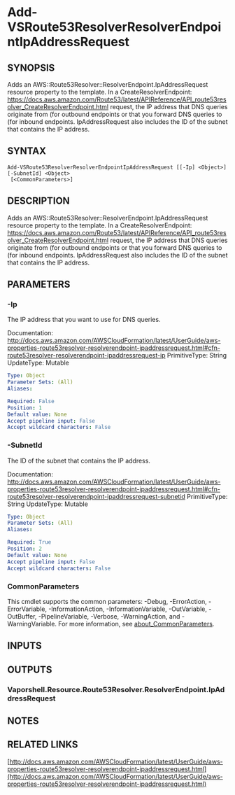 # Add-VSRoute53ResolverResolverEndpointIpAddressRequest

## SYNOPSIS
Adds an AWS::Route53Resolver::ResolverEndpoint.IpAddressRequest resource property to the template.
In a CreateResolverEndpoint: https://docs.aws.amazon.com/Route53/latest/APIReference/API_route53resolver_CreateResolverEndpoint.html request, the IP address that DNS queries originate from (for outbound endpoints or that you forward DNS queries to (for inbound endpoints.
IpAddressRequest also includes the ID of the subnet that contains the IP address.

## SYNTAX

```
Add-VSRoute53ResolverResolverEndpointIpAddressRequest [[-Ip] <Object>] [-SubnetId] <Object>
 [<CommonParameters>]
```

## DESCRIPTION
Adds an AWS::Route53Resolver::ResolverEndpoint.IpAddressRequest resource property to the template.
In a CreateResolverEndpoint: https://docs.aws.amazon.com/Route53/latest/APIReference/API_route53resolver_CreateResolverEndpoint.html request, the IP address that DNS queries originate from (for outbound endpoints or that you forward DNS queries to (for inbound endpoints.
IpAddressRequest also includes the ID of the subnet that contains the IP address.

## PARAMETERS

### -Ip
The IP address that you want to use for DNS queries.

Documentation: http://docs.aws.amazon.com/AWSCloudFormation/latest/UserGuide/aws-properties-route53resolver-resolverendpoint-ipaddressrequest.html#cfn-route53resolver-resolverendpoint-ipaddressrequest-ip
PrimitiveType: String
UpdateType: Mutable

```yaml
Type: Object
Parameter Sets: (All)
Aliases:

Required: False
Position: 1
Default value: None
Accept pipeline input: False
Accept wildcard characters: False
```

### -SubnetId
The ID of the subnet that contains the IP address.

Documentation: http://docs.aws.amazon.com/AWSCloudFormation/latest/UserGuide/aws-properties-route53resolver-resolverendpoint-ipaddressrequest.html#cfn-route53resolver-resolverendpoint-ipaddressrequest-subnetid
PrimitiveType: String
UpdateType: Mutable

```yaml
Type: Object
Parameter Sets: (All)
Aliases:

Required: True
Position: 2
Default value: None
Accept pipeline input: False
Accept wildcard characters: False
```

### CommonParameters
This cmdlet supports the common parameters: -Debug, -ErrorAction, -ErrorVariable, -InformationAction, -InformationVariable, -OutVariable, -OutBuffer, -PipelineVariable, -Verbose, -WarningAction, and -WarningVariable. For more information, see [about_CommonParameters](http://go.microsoft.com/fwlink/?LinkID=113216).

## INPUTS

## OUTPUTS

### Vaporshell.Resource.Route53Resolver.ResolverEndpoint.IpAddressRequest
## NOTES

## RELATED LINKS

[http://docs.aws.amazon.com/AWSCloudFormation/latest/UserGuide/aws-properties-route53resolver-resolverendpoint-ipaddressrequest.html](http://docs.aws.amazon.com/AWSCloudFormation/latest/UserGuide/aws-properties-route53resolver-resolverendpoint-ipaddressrequest.html)

